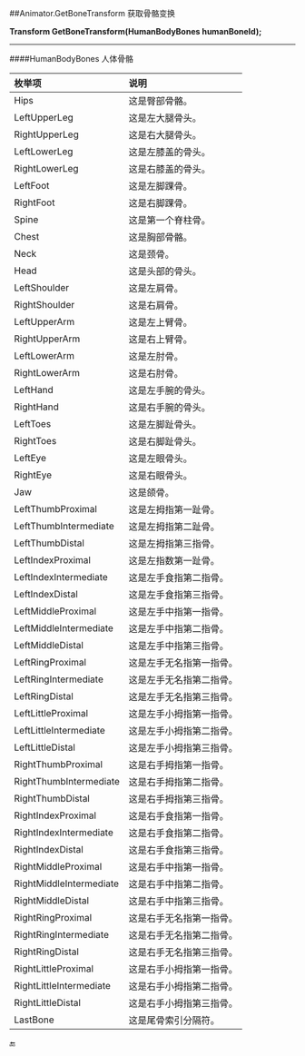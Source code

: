 ##Animator.GetBoneTransform 获取骨骼变换


**Transform GetBoneTransform(HumanBodyBones humanBoneId);**


---

####HumanBodyBones 人体骨骼

|枚举项|说明|
|:--|:--|
|Hips|这是臀部骨骼。|
|LeftUpperLeg|这是左大腿骨头。|
|RightUpperLeg|	这是右大腿骨头。|
|LeftLowerLeg|这是左膝盖的骨头。|
|RightLowerLeg|	这是右膝盖的骨头。|
|LeftFoot|这是左脚踝骨。|
|RightFoot|这是右脚踝骨。|
|Spine|这是第一个脊柱骨。|
|Chest|这是胸部骨骼。|
|Neck|这是颈骨。|
|Head|这是头部的骨头。|
|LeftShoulder|这是左肩骨。|
|RightShoulder|这是右肩骨。|
|LeftUpperArm|这是左上臂骨。|
|RightUpperArm|	这是右上臂骨。|
|LeftLowerArm|这是左肘骨。|
|RightLowerArm|这是右肘骨。|
|LeftHand|这是左手腕的骨头。|
|RightHand|这是右手腕的骨头。|
|LeftToes|这是左脚趾骨头。|
|RightToes|这是右脚趾骨头。|
|LeftEye|这是左眼骨头。|
|RightEye|这是右眼骨头。|
|Jaw|这是颌骨。|
|LeftThumbProximal|这是左拇指第一趾骨。|
|LeftThumbIntermediate|这是左拇指第二趾骨。|
|LeftThumbDistal|这是左拇指第三指骨。|
|LeftIndexProximal|这是左指数第一趾骨。|
|LeftIndexIntermediate|	这是左手食指第二指骨。|
|LeftIndexDistal|这是左手食指第三指骨。|
|LeftMiddleProximal|这是左手中指第一指骨。|
|LeftMiddleIntermediate|这是左手中指第二指骨。|
|LeftMiddleDistal|这是左手中指第三指骨。|
|LeftRingProximal|这是左手无名指第一指骨。|
|LeftRingIntermediate|这是左手无名指第二指骨。|
|LeftRingDistal|这是左手无名指第三指骨。|
|LeftLittleProximal|这是左手小拇指第一指骨。|
|LeftLittleIntermediate|这是左手小拇指第二指骨。|
|LeftLittleDistal|这是左手小拇指第三指骨。|
|RightThumbProximal|这是右手拇指第一指骨。|
|RightThumbIntermediate|这是右手拇指第二指骨。|
|RightThumbDistal|这是右手拇指第三指骨。|
|RightIndexProximal|这是右手食指第一指骨。|
|RightIndexIntermediate	|这是右手食指第二指骨。|
|RightIndexDistal|这是右手食指第三指骨。|
|RightMiddleProximal|这是右手中指第一指骨。|
|RightMiddleIntermediate|这是右手中指第二指骨。|
|RightMiddleDistal|这是右手中指第三指骨。|
|RightRingProximal|这是右手无名指第一指骨。|
|RightRingIntermediate|	这是右手无名指第二指骨。|
|RightRingDistal|这是右手无名指第三指骨。|
|RightLittleProximal|这是右手小拇指第一指骨。|
|RightLittleIntermediate|这是右手小拇指第二指骨。|
|RightLittleDistal|这是右手小拇指第三指骨。|
|LastBone|这是尾骨索引分隔符。|


🔚
